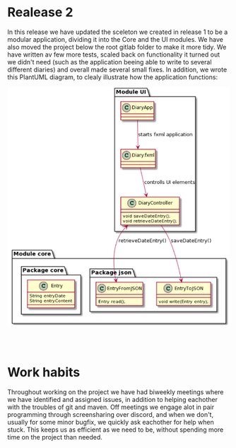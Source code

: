 # Realease 2
In this release we have updated the sceleton we created in release 1 to be a modular application, dividing it into the Core and the UI modules. We have also moved the project below the root gitlab folder to make it more tidy. We have written av few more tests, scaled back on functionality it turned out we didn't need (such as the application beeing able to write to several different diaries) and overall made several small fixes. In addition, we wrote this PlantUML diagram, to clealy illustrate how the application functions:

![Architecture.png](Architecture.png)

 <br/>
 <br/>

# Work habits
Throughout working on the project we have had biweekly meetings where we have identified and assigned issues, in addition to helping eachother with the troubles of git and maven. Off meetings we engage alot in pair programming through screensharing over discord, and when we don't, usually for some minor bugfix, we quickly ask eachother for help when stuck. This keeps us as efficient as we need to be, without spending more time on the project than needed.
